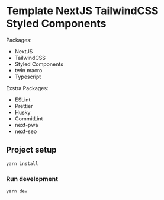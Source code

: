 # Template NextJS TailwindCSS Styled Components

Packages:

- NextJS
- TailwindCSS
- Styled Components
- twin macro
- Typescript

Exstra Packages:

- ESLint
- Prettier
- Husky
- CommitLint
- next-pwa
- next-seo

## Project setup

```sh
yarn install
```

### Run development

```sh
yarn dev
```
